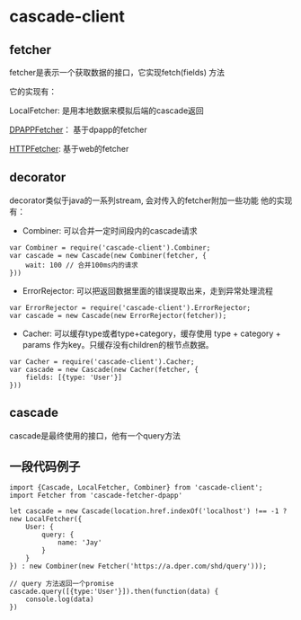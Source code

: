 # cascade-client

## fetcher

fetcher是表示一个获取数据的接口，它实现fetch(fields) 方法

它的实现有：

LocalFetcher: 是用本地数据来模拟后端的cascade返回

[DPAPPFetcher](http://code.dianpingoa.com/cascade/cascade-fetcher-dpapp/blob/master/index.js)： 基于dpapp的fetcher

[HTTPFetcher](http://code.dianpingoa.com/cascade/cascade-fetcher-http/blob/master/index.js): 基于web的fetcher

## decorator
decorator类似于java的一系列stream, 会对传入的fetcher附加一些功能
他的实现有：

- Combiner: 可以合并一定时间段内的cascade请求

```
var Combiner = require('cascade-client').Combiner;
var cascade = new Cascade(new Combiner(fetcher, {
    wait: 100 // 合并100ms内的请求
}))
```

- ErrorRejector: 可以把返回数据里面的错误提取出来，走到异常处理流程

```
var ErrorRejector = require('cascade-client').ErrorRejector;
var cascade = new Cascade(new ErrorRejector(fetcher));
```

- Cacher: 可以缓存type或者type+category，缓存使用 type + category + params 作为key。只缓存没有children的根节点数据。

```
var Cacher = require('cascade-client').Cacher;
var cascade = new Cascade(new Cacher(fetcher, {
    fields: [{type: 'User'}]
}))
```

## cascade

cascade是最终使用的接口，他有一个query方法

## 一段代码例子

```
import {Cascade, LocalFetcher, Combiner} from 'cascade-client';
import Fetcher from 'cascade-fetcher-dpapp'

let cascade = new Cascade(location.href.indexOf('localhost') !== -1 ? new LocalFetcher({
    User: {
        query: {
            name: 'Jay'
        }
    }
}) : new Combiner(new Fetcher('https://a.dper.com/shd/query')));

// query 方法返回一个promise
cascade.query([{type:'User'}]).then(function(data) {
    console.log(data)
})


```